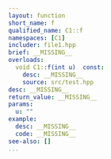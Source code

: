 ```yaml
---
layout: function
short_name: f
qualified_name: C1::f
namespaces: [C1]
includer: file1.hpp
brief: __MISSING__
overloads:
  void C1::f(int u)  const:
    desc: __MISSING__
    source: src/test.hpp
desc: __MISSING__
return_value: __MISSING__
params:
  u: ""
example:
  desc: __MISSING__
  code: __MISSING__
see-also: []
...
```

